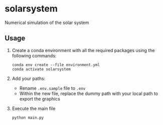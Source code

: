 # solarsystem
Numerical simulation of the solar system

## Usage

1. Create a conda environment with all the required packages using the following commands:

       conda env create --file environment.yml
       conda activate solarsystem

2. Add your paths:
   * Rename `.env.sample` file to `.env`
   * Within the new file, replace the dummy path with your local path to export the graphics

3. Execute the main file

       python main.py